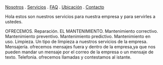 [Nosotros](./nosotros.md) . [Servicios](./servicios.md) . [FAQ](FAQ.md) . [Ubicación](ubicacion.md) . [Contacto](./contacto.md)





Hola estos son nuestros servicios para nuestra empresa y para servirles a ustedes.

OFRECEMOS.
Reparación.
EL MANTENIMIENTO.
Mantenimiento correctivo.
Mantenimiento preventivo.
Mantenimiento predictivo.
Mantenimiento en uso.
Limpieza.
Un tipo de limpieza a nuestros servicios de la empresa.
Mensajería.
ofrecemos mensajes fuera y dentro de la empresa,ya que nos pueden mandar un mensaje por el correo de la empresa o un mensaje de texto.
Telefonia.
ofrecemos llamadas y contestamos al istante.
